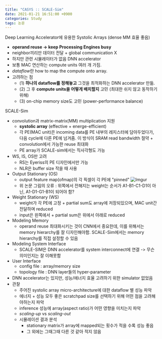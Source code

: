 ```yaml
---
title: "CASYS :: SCALE-Sim"
date: 2021-01-21 16:51:00 +0900
categories: Study
tags: 논문
---
```


Deep Learning Accelerator에 유용한 Systolic Arrays (dense MM 효율 좋음)
- **operand reuse -> keep Processing Engines busy**
- neighbor끼리만 데이터 전달 + global communication X
- 하지만 관련 시뮬레이터가 없음
DNN accelerator
- 보통 MAC 연산하는 compute units 여러 개 가짐.
- *dataflow*란 how to map the compute onto array.
- 고려하는 점
  - (1) **하나의 dataflow를 정해놓고** 그것을 최적화하는 DNN accelerator 만듦. 
  - (2) 그 후 **compute units을 어떻게 배치할지** 고민 (최대한 쉬지 않고 동작하기 위해) 
  - (3) on-chip memory size도 고민 (power-performance balance)

SCALE-Sim
- convolution과 matrix-matrix(MM) multiplication 지원
  - **systolic array** (effective + energe-efficient)
  - 각 PE(MAC unit)은 incoming data를 PE 내부의 레지스터에 담아두었다가, 다음 cycle에 다른 PE에 넘겨줌. 이 방식이 SRAM read bandwidth 절약 + convolution에서 가능한 reuse 최대화
  - PE array가 SCALE-sim에서는 직사각형도 가능
- WS, IS, OS만 고려
  - RS는 Eyeriss의 PE 디자인에서만 가능
  - NLR은 buffer size 작을 때 사용
- Output Stationary (OS)
  - output feature map(ofmap)의 각 픽셀이 각 PE에 "pinned"
  ![Imgur](https://imgur.com/koXtJ17.png)
  - 위 논문 그림의 오류 : 위쪽에서 전해지는 weight는 순서가 A1-B1-C1-D1이 아닌, A1-D1-G1-B1이 되어야 함?
- Weight Stationary (WS)
  - weight가 각 PE에 고정 + partial sum도 array에 저장되있으며, MAC unit간 전달하며 reduced
  - input은 왼쪽에서 + partial sum은 위에서 아래로 reduced
- Modeling Memory
  - operand reuse 최대화시키는 것이 CNN에서 중요한데, 이를 위해서는 memory hierarchy를 잘 디자인해야함. SCALE-Sim에서는 memory hierarchy를 직접 설정할 수 있음
- Modeling System Interface
  - SCALE-SIM은 DNN accelerator를 system interconnect에 연결 -> 무슨 의미인지는 잘 이해못함
- User Interface
  - config file : array/memory size
  - topology file : DNN layer들의 hyper-parameter
- DNN accelerator는 있지만, 성능/에너지 효율 고려하기 위한 simulator 없었음
- 관찰
  - 주어진 systolic array micro-architecture에 대한 dataflow 별 성능 파악
  - 에너지 + 성능 모두 좋은 scratchpad size를 선택하기 위해 어떤 점을 고려해야하는지 파악
  - inference 성능에 array(aspect ratio)가 어떤 영향을 미치는지 파악
  - *scaling-up* vs *scaling-out*
  - 시뮬레이션 결과 분석
    - stationary matrix가 array에 mapped되는 횟수가 적을 수록 성능 좋음
    - 그 외에는 그때그때 다른 것 같아 적지 않음